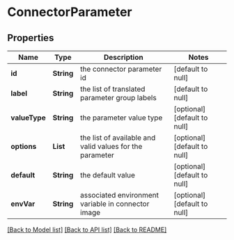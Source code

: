 # ConnectorParameter
## Properties

| Name | Type | Description | Notes |
|------------ | ------------- | ------------- | -------------|
| **id** | **String** | the connector parameter id | [default to null] |
| **label** | **String** | the list of translated parameter group labels | [default to null] |
| **valueType** | **String** | the parameter value type | [optional] [default to null] |
| **options** | **List** | the list of available and valid values for the parameter | [optional] [default to null] |
| **default** | **String** | the default value | [optional] [default to null] |
| **envVar** | **String** | associated environment variable in connector image | [optional] [default to null] |

[[Back to Model list]](../README.md#documentation-for-models) [[Back to API list]](../README.md#documentation-for-api-endpoints) [[Back to README]](../README.md)

